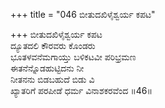 +++
title = "046 ಬೀತುದಖಿಳೈಶ್ವರ್ಯ ಕಪಟ"

+++
ಬೀತುದಖಿಳೈಶ್ವರ್ಯ ಕಪಟ  
ದ್ಯೂತದಲಿ ಕೌರವರು ಕೊಂಡರು  
ಭೂತಳವನೆಮಗಾಯ್ತು ಬಳಿಕಟವೀ ಪರಿಭ್ರಮಣ   
ಈತನೆನ್ನೊಡಹುಟ್ಟಿದನು ನೀ  
ನೀತನನು ಬಿಡಬಹುದೆ ಬಿಡು ವಿ  
ಖ್ಯಾತರಿಗೆ ಪರಪೀಡೆ ಧರ್ಮ ವಿನಾಶಕರವೆಂದ     ॥46॥